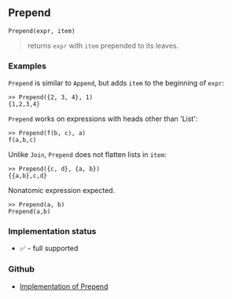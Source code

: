 ## Prepend

```
Prepend(expr, item)
```

> returns `expr` with `item` prepended to its leaves.

### Examples

`Prepend` is similar to `Append`, but adds `item` to the beginning of `expr`:

```
>> Prepend({2, 3, 4}, 1)    
{1,2,3,4}    
```

`Prepend` works on expressions with heads other than 'List':    

```
>> Prepend(f(b, c), a)    
f(a,b,c)    
```

Unlike `Join`, `Prepend` does not flatten lists in `item`: 
  
```
>> Prepend({c, d}, {a, b})  
{{a,b},c,d}   
```

Nonatomic expression expected.  

```
>> Prepend(a, b)       
Prepend(a,b)   
```






### Implementation status

* &#x2705; - full supported

### Github

* [Implementation of Prepend](https://github.com/axkr/symja_android_library/blob/master/symja_android_library/matheclipse-core/src/main/java/org/matheclipse/core/builtin/ListFunctions.java#L5222) 
